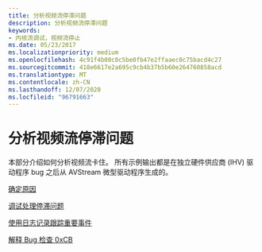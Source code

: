 ```yaml
---
title: 分析视频流停滞问题
description: 分析视频流停滞问题
keywords:
- 内核流调试，视频流停止
ms.date: 05/23/2017
ms.localizationpriority: medium
ms.openlocfilehash: 4c91f4b00c0c5be0fb47e2ffaaec0c75bacd4c27
ms.sourcegitcommit: 418e6617e2a695c9cb4b37b5b60e264760858acd
ms.translationtype: MT
ms.contentlocale: zh-CN
ms.lasthandoff: 12/07/2020
ms.locfileid: "96791663"
---
```

# <a name="analyzing-a-video-stream-stall"></a>分析视频流停滞问题


本部分介绍如何分析视频流卡住。 所有示例输出都是在独立硬件供应商 (IHV) 驱动程序 bug 之后从 AVStream 微型驱动程序生成的。

[确定原因](determining-the-cause-of-a-video-stream-stall.md)

[调试处理停滞问题](debugging-a-processing-stall.md)

[使用日志记录跟踪重要事件](using-logging-to-track-important-events.md)

[解释 Bug 检查 0xCB](interpreting-bug-check-0xcb.md)

 

 





